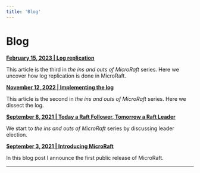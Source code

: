 ```yaml
---
title: 'Blog'
---
```


# Blog

__[February 15, 2023 | Log replication](2023-02-15-log-replication.md)__

This article is the third in _the ins and outs of MicroRaft_ series. Here we
uncover how log replication is done in MicroRaft.

__[November 12, 2022 | Implementing the log](2022-11-12-implementing-the-log.md)__

This article is the second in _the ins and outs of MicroRaft_ series. Here we
dissect the log.

__[September 8, 2021 | Today a Raft Follower, Tomorrow a Raft Leader](2021-09-08-today-a-raft-follower-tomorrow-a-raft-leader.md)__

We start to _the ins and outs of MicroRaft_ series by discussing leader
election.

__[September 3, 2021 | Introducing MicroRaft](2021-09-03-introducing-microraft.md)__

In this blog post I announce the first public release of MicroRaft.

-----
